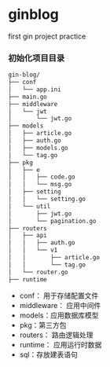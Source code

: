 # ginblog
first gin project practice

### 初始化项目目录
```markdown
gin-blog/
├── conf
│   └── app.ini
├── main.go
├── middleware
│   └── jwt
│       └── jwt.go
├── models
│   ├── article.go
│   ├── auth.go
│   ├── models.go
│   └── tag.go
├── pkg
│   ├── e
│   │   ├── code.go
│   │   └── msg.go
│   ├── setting
│   │   └── setting.go
│   └── util
│       ├── jwt.go
│       └── pagination.go
├── routers
│   ├── api
│   │   ├── auth.go
│   │   └── v1
│   │       ├── article.go
│   │       └── tag.go
│   └── router.go
├── runtime
```
- conf： 用于存储配置文件
- middleware： 应用中间件
- models：应用数据库模型
- pkg：第三方包
- routers： 路由逻辑处理
- runtime： 应用运行时数据
- sql：存放建表语句
